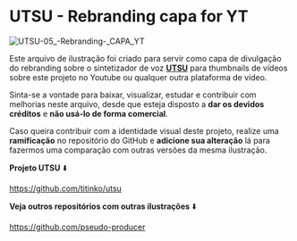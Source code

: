 # UTSU - Rebranding capa for YT

![UTSU-05_-_Rebranding_-_CAPA_YT](https://github.com/user-attachments/assets/7f941757-5425-4d10-83f6-85f961bf8932)

Este arquivo de ilustração foi criado para servir como capa de divulgação do rebranding sobre o sintetizador de voz **[UTSU](https://github.com/titinko/utsu)** para thumbnails de vídeos sobre este projeto no Youtube ou qualquer outra plataforma de vídeo.

Sinta-se a vontade para baixar, visualizar, estudar e contribuir com melhorias neste arquivo, desde que esteja disposto a **dar os devidos créditos** e **não usá-lo de forma comercial**.

Caso queira contribuir com a identidade visual deste projeto, realize uma **ramificação** no repositório do GitHub e **adicione sua alteração** lá para fazermos uma comparação com outras versões da mesma ilustração.

**Projeto UTSU** ⬇️

https://github.com/titinko/utsu

**Veja outros repositórios com outras ilustrações** ⬇️

https://github.com/pseudo-producer
